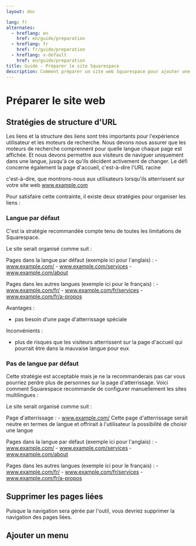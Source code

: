```yaml
---
layout: doc

lang: fr
alternates:
  - hreflang: en
    href: en/guide/preparation
  - hreflang: fr
    href: fr/guide/preparation
  - hreflang: x-default
    href: en/guide/preparation
title: Guide - Préparer le site Squarespace
description: Comment préparer un site web Squarespace pour ajouter une navigation multilingue
---
```


# Préparer le site web

## Stratégies de structure d'URL

Les liens et la structure des liens sont très importants pour l'expérience utilisateur et les moteurs de recherche.
Nous devons nous assurer que les moteurs de recherche comprennent pour quelle langue chaque page est affichée.
Et nous devons permettre aux visiteurs de naviguer uniquement dans une langue, jusqu'à ce qu'ils décident activement de changer.
Le défi concerne également la page d'accueil, c'est-à-dire l'URL racine

 c'est-à-dire, que montrons-nous aux utilisateurs lorsqu'ils atterrissent sur votre site web www.example.com

Pour satisfaire cette contrainte, il existe deux stratégies pour organiser les liens :

### Langue par défaut

C'est la stratégie recommandée compte tenu de toutes les limitations de Squarespace.

Le site serait organisé comme suit :

Pages dans la langue par défaut (exemple ici pour l'anglais) :
    - www.example.com/
    - www.example.com/services
    - www.example.com/about

Pages dans les autres langues (exemple ici pour le français) :
    - www.example.com/fr/
    - www.example.com/fr/services
    - www.example.com/fr/a-propos

Avantages :
- pas besoin d'une page d'atterrissage spéciale

Inconvénients :
- plus de risques que les visiteurs atterrissent sur la page d'accueil qui pourrait être dans la mauvaise langue pour eux

### Pas de langue par défaut

Cette stratégie est acceptable mais je ne la recommanderais pas car vous pourriez perdre plus de personnes sur la page d'atterrissage.
Voici comment Squarespace recommande de configurer manuellement les sites multilingues :

Le site serait organisé comme suit :

Page d'atterrissage :
    - www.example.com/
Cette page d'atterrissage serait neutre en termes de langue et offrirait à l'utilisateur la possibilité de choisir une langue

Pages dans la langue par défaut (exemple ici pour l'anglais) :
    - www.example.com/
    - www.example.com/services
    - www.example.com/about

Pages dans les autres langues (exemple ici pour le français) :
    - www.example.com/fr/
    - www.example.com/fr/services
    - www.example.com/fr/a-propos

## Supprimer les pages liées

Puisque la navigation sera gérée par l'outil, vous devriez supprimer la navigation des pages liées.

## Ajouter un menu